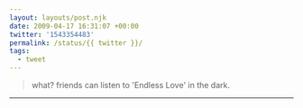 ```yaml
---
layout: layouts/post.njk
date: 2009-04-17 16:31:07 +00:00
twitter: '1543354483'
permalink: /status/{{ twitter }}/
tags: 
  - tweet
---
```


> what? friends can listen to 'Endless Love' in the dark.

---
